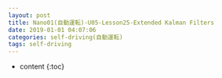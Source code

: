```yaml
---
layout: post
title: Nano01(自動運転)-U05-Lesson25-Extended Kalman Filters
date: 2019-01-01 04:07:06
categories: self-driving(自動運転)
tags: self-driving
---
```

* content
{:toc}


